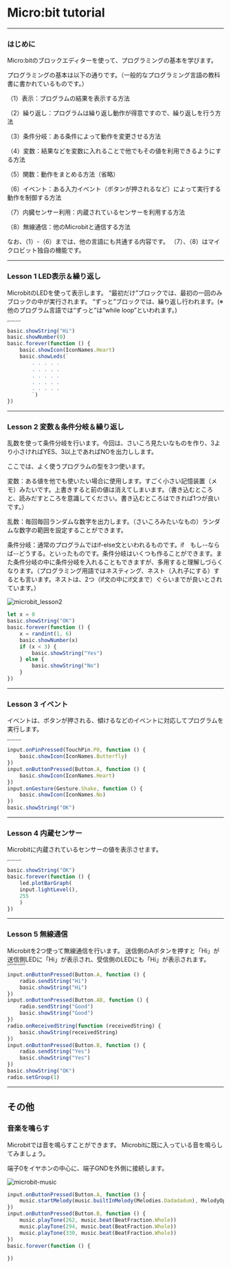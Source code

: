 # Micro:bit tutorial

---
### はじめに

Micro:bitのブロックエディターを使って、プログラミングの基本を学びます。

プログラミングの基本は以下の通りです。（一般的なプログラミング言語の教科書に書かれているものです。）

（1）表示：プログラムの結果を表示する方法

（2）繰り返し：プログラムは繰り返し動作が得意ですので、繰り返しを行う方法

（3）条件分岐：ある条件によって動作を変更させる方法

（4）変数：結果などを変数に入れることで他でもその値を利用できるようにする方法

（5）関数：動作をまとめる方法（省略）

（6）イベント：ある入力イベント（ボタンが押されるなど）によって実行する動作を制御する方法

（7）内臓センサー利用：内蔵されているセンサーを利用する方法

（8）無線通信：他のMicrobitと通信する方法

なお、（1）-（6）までは、他の言語にも共通する内容です。
（7）、（8）はマイクロビット独自の機能です。

---

### Lesson 1  LED表示＆繰り返し

MicrobitのLEDを使って表示します。
“最初だけ”ブロックでは、最初の一回のみブロックの中が実行されます。
“ずっと”ブロックでは、繰り返し行われます。(※他のプログラム言語では“ずっと”は“while loop”といわれます。)

<img src="./fig/microbit_lesson1.png" alt="microbit_lesson1" style="zoom: 25%;" />



```javascript
basic.showString("Hi")
basic.showNumber(0)
basic.forever(function () {
    basic.showIcon(IconNames.Heart)
    basic.showLeds(`
        . . . . .
        . . . . .
        . . . . .
        . . . . .
        . . . . .
        `)
})
```



---
### Lesson 2  変数＆条件分岐＆繰り返し

乱数を使って条件分岐を行います。今回は、さいころ見たいなものを作り、3より小さければYES、3以上であればNOを出力しします。

ここでは、よく使うプログラムの型を3つ使います。

変数：ある値を他でも使いたい場合に使用します。すごく小さい記憶装置（メモ）みたいです。上書きすると前の値は消えてしまいます。（書き込むところと、読みだすところを意識してください。書き込むところはできれば1つが良いです。）

乱数：毎回毎回ランダムな数字を出力します。（さいころみたいなもの）ランダムな数字の範囲を設定することができます。

条件分岐：通常のプログラムではif-else文といわれるものです。if　もし--ならば--どうする。といったものです。条件分岐はいくつも作ることができます。また条件分岐の中に条件分岐を入れることもできますが、多用すると理解しづらくなります。（プログラミング用語ではネスティング、ネスト（入れ子にする）するとも言います。ネストは、2つ（if文の中にif文まで）ぐらいまでが良いとされています。）



![microbit_lesson2](./fig/microbit_lesson2.png)



```javascript
let x = 0
basic.showString("OK")
basic.forever(function () {
    x = randint(1, 6)
    basic.showNumber(x)
    if (x < 3) {
        basic.showString("Yes")
    } else {
        basic.showString("No")
    }
})
```



---
### Lesson 3  イベント

イベントは、ボタンが押される、傾けるなどのイベントに対応してプログラムを実行します。

<img src="./fig/microbit_lesson3.png" alt="microbit_lesson3" style="zoom: 25%;" />



```javascript
input.onPinPressed(TouchPin.P0, function () {
    basic.showIcon(IconNames.Butterfly)
})
input.onButtonPressed(Button.A, function () {
    basic.showIcon(IconNames.Heart)
})
input.onGesture(Gesture.Shake, function () {
    basic.showIcon(IconNames.No)
})
basic.showString("OK")
```



---
### Lesson 4 内蔵センサー

Microbitに内蔵されているセンサーの値を表示させます。

<img src="./fig/microbit_lesson4.png" alt="microbit_lesson4" style="zoom:25%;" />



```javascript
basic.showString("OK")
basic.forever(function () {
    led.plotBarGraph(
    input.lightLevel(),
    255
    )
})
```

---

### Lesson 5  無線通信

Microbitを2つ使って無線通信を行います。
送信側のAボタンを押すと「Hi」が送信側LEDに「Hi」が表示され、受信側のLEDにも「Hi」が表示されます。
<img src="./fig/microbit_lesson5.png" alt="microbit_lesson5" style="zoom:33%;" />



```javascript
input.onButtonPressed(Button.A, function () {
    radio.sendString("Hi")
    basic.showString("Hi")
})
input.onButtonPressed(Button.AB, function () {
    radio.sendString("Good")
    basic.showString("Good")
})
radio.onReceivedString(function (receivedString) {
    basic.showString(receivedString)
})
input.onButtonPressed(Button.B, function () {
    radio.sendString("Yes")
    basic.showString("Yes")
})
basic.showString("OK")
radio.setGroup(1)
```

---

## その他

### 音楽を鳴らす

Microbitでは音を鳴らすことができます。
Microbitに既に入っている音を鳴らしてみましょう。

端子0をイヤホンの中心に、端子GNDを外側に接続します。

![microbit-music](./fig/microbit-music.png)



```javascript
input.onButtonPressed(Button.A, function () {
    music.startMelody(music.builtInMelody(Melodies.Dadadadum), MelodyOptions.Once)
})
input.onButtonPressed(Button.B, function () {
    music.playTone(262, music.beat(BeatFraction.Whole))
    music.playTone(294, music.beat(BeatFraction.Whole))
    music.playTone(330, music.beat(BeatFraction.Whole))
})
basic.forever(function () {
	
})
```
